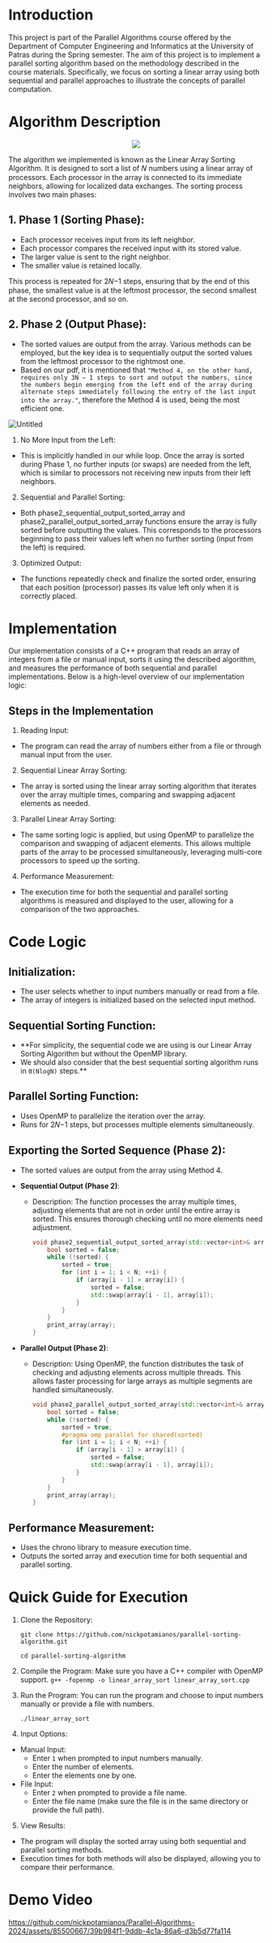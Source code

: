 # Introduction
This project is part of the Parallel Algorithms course offered by the Department of Computer Engineering and Informatics at the University of Patras during the Spring semester. The aim of this project is to implement a parallel sorting algorithm based on the methodology described in the course materials. Specifically, we focus on sorting a linear array using both sequential and parallel approaches to illustrate the concepts of parallel computation.

# Algorithm Description
<p align="center">
 <img src="https://github.com/nickpotamianos/Parallel-Algorithms-2024/assets/85500667/7afb5a16-2380-4f40-b0cd-2d465af09d9f">
</p>

The algorithm we implemented is known as the Linear Array Sorting Algorithm. It is designed to sort a list of 
𝑁 numbers using a linear array of processors. Each processor in the array is connected to its immediate neighbors, allowing for localized data exchanges. The sorting process involves two main phases:


## 1. Phase 1 (Sorting Phase):

- Each processor receives input from its left neighbor.
- Each processor compares the received input with its stored value.
- The larger value is sent to the right neighbor.
- The smaller value is retained locally.

This process is repeated for 2𝑁−1 steps, ensuring that by the end of this phase, the smallest value is at the leftmost processor, the second smallest at the second processor, and so on.

## 2. Phase 2 (Output Phase):

- The sorted values are output from the array. Various methods can be employed, but the key idea is to sequentially output the sorted values from the leftmost processor to the rightmost one.
- Based on our pdf, it is mentioned that `"Method 4, on the other hand, requires only 3N — 1 steps to sort and output the numbers, since the numbers begin emerging from the left end of the array during alternate steps immediately following the entry of the last input into the array."`, therefore the Method 4 is used, being the most efficient one. 

![Untitled](https://github.com/nickpotamianos/Parallel-Algorithms-2024/assets/85500667/e08cf187-7974-47f6-8d93-5f3b3cba9c17)

1. No More Input from the Left:

- This is implicitly handled in our while loop. Once the array is sorted during Phase 1, no further inputs (or swaps) are needed from the left, which is similar to processors not receiving new inputs from their left neighbors.
2. Sequential and Parallel Sorting:

- Both phase2_sequential_output_sorted_array and phase2_parallel_output_sorted_array functions ensure the array is fully sorted before outputting the values. This corresponds to the processors beginning to pass their values left when no further sorting (input from the left) is required.
3. Optimized Output:

- The functions repeatedly check and finalize the sorted order, ensuring that each position (processor) passes its value left only when it is correctly placed.


# Implementation

Our implementation consists of a C++ program that reads an array of integers from a file or manual input, sorts it using the described algorithm, and measures the performance of both sequential and parallel implementations. Below is a high-level overview of our implementation logic:

## Steps in the Implementation
1. Reading Input:
- The program can read the array of numbers either from a file or through manual input from the user.
  
2. Sequential Linear Array Sorting:
- The array is sorted using the linear array sorting algorithm that iterates over the array multiple times, comparing and swapping adjacent elements as needed.
  
3. Parallel Linear Array Sorting:
- The same sorting logic is applied, but using OpenMP to parallelize the comparison and swapping of adjacent elements. This allows multiple parts of the array to be processed simultaneously, leveraging multi-core processors to speed up the sorting.

4. Performance Measurement:
- The execution time for both the sequential and parallel sorting algorithms is measured and displayed to the user, allowing for a comparison of the two approaches.

# Code Logic
## Initialization:
- The user selects whether to input numbers manually or read from a file.
- The array of integers is initialized based on the selected input method.

## Sequential Sorting Function:
- **For simplicity, the sequential code we are using is our Linear Array Sorting Algorithm but without the OpenMP library.
- We should also consider that the best sequential sorting algorithm runs in `Θ(NlogN)` steps.**


## Parallel Sorting Function:
- Uses OpenMP to parallelize the iteration over the array.
- Runs for 2𝑁−1 steps, but processes multiple elements simultaneously.

## Exporting the Sorted Sequence (Phase 2):
- The sorted values are output from the array using Method 4.
- **Sequential Output (Phase 2)**:
  - Description: The function processes the array multiple times, adjusting elements that are not in order until the entire array is sorted. This ensures thorough checking until no more elements need adjustment.
 
    ```cpp
    void phase2_sequential_output_sorted_array(std::vector<int>& array, int N) {
        bool sorted = false;
        while (!sorted) {
            sorted = true;
            for (int i = 1; i < N; ++i) {
                if (array[i - 1] > array[i]) {
                    sorted = false;
                    std::swap(array[i - 1], array[i]);
                }
            }
        }
        print_array(array);
    }
    ```

- **Parallel Output (Phase 2)**:
  - Description:  Using OpenMP, the function distributes the task of checking and adjusting elements across multiple threads. This allows faster processing for large arrays as multiple segments are handled simultaneously.
 
    ```cpp
    void phase2_parallel_output_sorted_array(std::vector<int>& array, int N) {
        bool sorted = false;
        while (!sorted) {
            sorted = true;
            #pragma omp parallel for shared(sorted)
            for (int i = 1; i < N; ++i) {
                if (array[i - 1] > array[i]) {
                    sorted = false;
                    std::swap(array[i - 1], array[i]);
                }
            }
        }
        print_array(array);
    }
    ```
 
## Performance Measurement:
- Uses the chrono library to measure execution time.
- Outputs the sorted array and execution time for both sequential and parallel sorting.

# Quick Guide for Execution
1. Clone the Repository:

    `git clone https://github.com/nickpotamianos/parallel-sorting-algorithm.git` 

    `cd parallel-sorting-algorithm`

2. Compile the Program:
Make sure you have a C++ compiler with OpenMP support. 
`g++ -fopenmp -o linear_array_sort linear_array_sort.cpp`

3. Run the Program:
You can run the program and choose to input numbers manually or provide a file with numbers.

    `./linear_array_sort`

4. Input Options:

- Manual Input:
  - Enter `1` when prompted to input numbers manually.
  - Enter the number of elements.
  - Enter the elements one by one.
- File Input:
  - Enter `2` when prompted to provide a file name.
  - Enter the file name (make sure the file is in the same directory or provide the full path).

5. View Results:
- The program will display the sorted array using both sequential and parallel sorting methods.
- Execution times for both methods will also be displayed, allowing you to compare their performance.

# Demo Video 

https://github.com/nickpotamianos/Parallel-Algorithms-2024/assets/85500667/39b984f1-9ddb-4c1a-86a6-d3b5d77fa114

